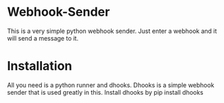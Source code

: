 # Webhook-Sender
This is a very simple python webhook sender. Just enter a webhook and it will send a message to it.

#  Installation
All you need is a python runner and dhooks. Dhooks is a simple webhook sender that is used greatly in this.
Install dhooks by 
pip install dhooks
